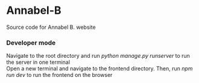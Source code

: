 # Annabel-B
Source code for Annabel B. website

### Developer mode
Navigate to the root directory and run _python manage.py runserver_ to run the server in one terminal  
Open a new terminal and navigate to the frontend directory. Then, run _npm run dev_ to run the frontend on the browser 
